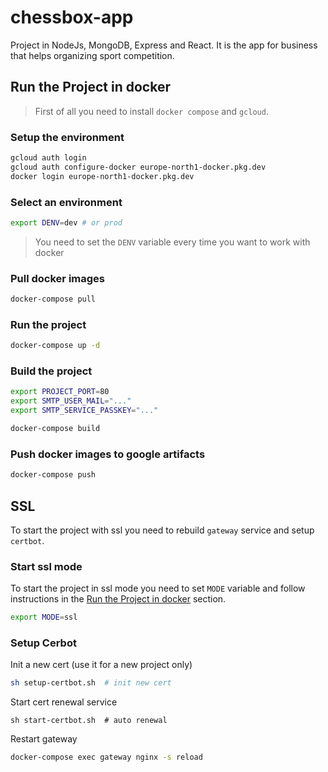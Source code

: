 # chessbox-app

Project in NodeJs, MongoDB, Express and React. It is the app for business that helps organizing sport competition.

## Run the Project in docker

> First of all you need to install `docker compose` and `gcloud`.

### Setup the environment

```bash
gcloud auth login
gcloud auth configure-docker europe-north1-docker.pkg.dev
docker login europe-north1-docker.pkg.dev
```

### Select an environment

```bash
export DENV=dev # or prod
```

> You need to set the `DENV` variable every time you want to work with docker

### Pull docker images

```bash
docker-compose pull
```

### Run the project

```bash
docker-compose up -d
```

### Build the project

```bash
export PROJECT_PORT=80 
export SMTP_USER_MAIL="..." 
export SMTP_SERVICE_PASSKEY="..." 

docker-compose build
```

### Push docker images to google artifacts

```bash
docker-compose push
```

## SSL

To start the project with ssl you need to rebuild `gateway` service and setup `certbot`.

### Start ssl mode

To start the project in ssl mode you need to set `MODE` variable and follow instructions in the [Run the Project in docker](#run-the-project-in-docker) section.

```bash
export MODE=ssl
```

### Setup Cerbot

Init a new cert (use it for a new project only)

```bash
sh setup-certbot.sh  # init new cert
```

Start cert renewal service

```
sh start-certbot.sh  # auto renewal
```

Restart gateway

```bash
docker-compose exec gateway nginx -s reload
```
